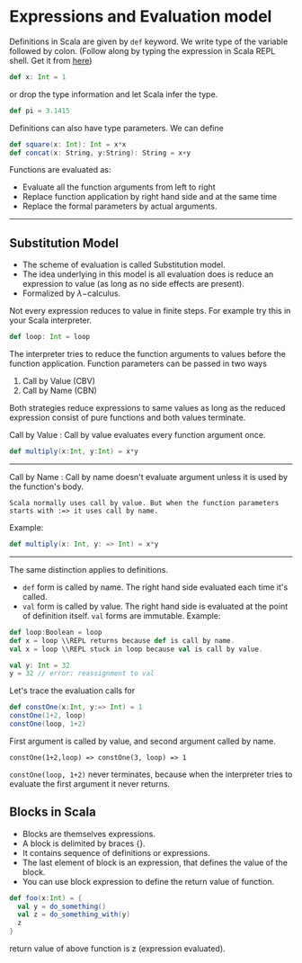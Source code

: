 # Expressions and Evaluation model


Definitions in Scala are given by `def` keyword. We write type of the variable followed by colon.
(Follow along by typing the expression in Scala REPL shell. Get it from [here](https://www.scala-lang.org/download/))

```scala
def x: Int = 1
```
or drop the type information and let Scala infer the type.

```scala
def pi = 3.1415
```

Definitions can also have type parameters. We can define

```scala
def square(x: Int): Int = x*x
def concat(x: String, y:String): String = x+y
```

Functions are evaluated as:
- Evaluate all the function arguments from left to right
- Replace function application by right hand side and at the same time
- Replace the formal parameters by actual arguments.

----------------------------------------------------------------------

## Substitution Model


- The scheme of evaluation is called Substitution model.
- The idea underlying in this model is all evaluation does is reduce an expression to value (as long as no side effects are present).
- Formalized by $\lambda-$calculus.

Not every expression reduces to value in finite steps. For example try this in your Scala interpreter.

```scala
def loop: Int = loop
```


The interpreter tries to reduce the function arguments to values before the function application. Function parameters can be passed in two ways

1. Call by Value (CBV)
2. Call by Name (CBN)

Both strategies reduce expressions to same values as long as the reduced expression consist of pure functions and both values terminate.

Call by Value
: Call by value evaluates every function argument once.

```scala
def multiply(x:Int, y:Int) = x*y
```

----------------------------------------------------------------
Call by Name
: Call by name doesn't evaluate argument unless it is used by the function's body.

```{note}
Scala normally uses call by value. But when the function parameters starts with :=> it uses call by name.
```
Example:
```scala
def multiply(x: Int, y: => Int) = x*y
```

-------------------------------------------------

The same distinction applies to definitions.
- `def` form is called by name. The right hand side evaluated each time it's called.
- `val` form is called by value. The right hand side is evaluated at the point of definition itself. `val` forms are immutable.
Example:

```scala
def loop:Boolean = loop
def x = loop \\REPL returns because def is call by name.
val x = loop \\REPL stuck in loop because val is call by value.
```

```scala
val y: Int = 32
y = 32 // error: reassignment to val
```

Let's trace the evaluation calls for
```scala
def constOne(x:Int, y:=> Int) = 1
constOne(1+2, loop)
constOne(loop, 1+2)
```

First argument is called by value, and second argument called by name.

`constOne(1+2,loop) => constOne(3, loop) => 1`

`constOne(loop, 1+2)` never terminates, because when the interpreter tries to evaluate the first argument it never returns.
## Blocks in Scala

- Blocks are themselves expressions.
- A block is delimited by braces {}.
- It contains sequence of definitions or expressions.
- The last element of block is an expression, that defines the value of the block.
- You can use block expression to define the return value of function.

```scala
def foo(x:Int) = {
  val y = do_something()
  val z = do_something_with(y)
  z
}
```
return value of above function is z (expression evaluated).
